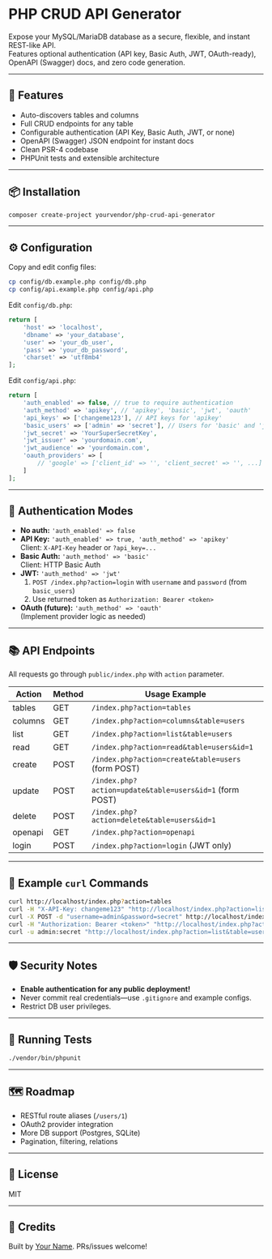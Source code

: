 # PHP CRUD API Generator

Expose your MySQL/MariaDB database as a secure, flexible, and instant REST-like API.  
Features optional authentication (API key, Basic Auth, JWT, OAuth-ready),  
OpenAPI (Swagger) docs, and zero code generation.

---

## 🚀 Features

- Auto-discovers tables and columns
- Full CRUD endpoints for any table
- Configurable authentication (API Key, Basic Auth, JWT, or none)
- OpenAPI (Swagger) JSON endpoint for instant docs
- Clean PSR-4 codebase
- PHPUnit tests and extensible architecture

---

## 📦 Installation

```bash
composer create-project yourvendor/php-crud-api-generator
```

---

## ⚙️ Configuration

Copy and edit config files:

```bash
cp config/db.example.php config/db.php
cp config/api.example.php config/api.php
```

Edit `config/db.php`:

```php
return [
    'host' => 'localhost',
    'dbname' => 'your_database',
    'user' => 'your_db_user',
    'pass' => 'your_db_password',
    'charset' => 'utf8mb4'
];
```

Edit `config/api.php`:

```php
return [
    'auth_enabled' => false, // true to require authentication
    'auth_method' => 'apikey', // 'apikey', 'basic', 'jwt', 'oauth'
    'api_keys' => ['changeme123'], // API keys for 'apikey'
    'basic_users' => ['admin' => 'secret'], // Users for 'basic' and 'jwt'
    'jwt_secret' => 'YourSuperSecretKey',
    'jwt_issuer' => 'yourdomain.com',
    'jwt_audience' => 'yourdomain.com',
    'oauth_providers' => [
        // 'google' => ['client_id' => '', 'client_secret' => '', ...]
    ]
];
```

---

## 🔐 Authentication Modes

- **No auth:** `'auth_enabled' => false`
- **API Key:** `'auth_enabled' => true, 'auth_method' => 'apikey'`  
  Client: `X-API-Key` header or `?api_key=...`
- **Basic Auth:** `'auth_method' => 'basic'`  
  Client: HTTP Basic Auth
- **JWT:** `'auth_method' => 'jwt'`  
  1. `POST /index.php?action=login` with `username` and `password` (from `basic_users`)
  2. Use returned token as `Authorization: Bearer <token>`
- **OAuth (future):** `'auth_method' => 'oauth'`  
  (Implement provider logic as needed)

---

## 📚 API Endpoints

All requests go through `public/index.php` with `action` parameter.

| Action    | Method | Usage Example                                               |
|-----------|--------|------------------------------------------------------------|
| tables    | GET    | `/index.php?action=tables`                                 |
| columns   | GET    | `/index.php?action=columns&table=users`                    |
| list      | GET    | `/index.php?action=list&table=users`                       |
| read      | GET    | `/index.php?action=read&table=users&id=1`                  |
| create    | POST   | `/index.php?action=create&table=users` (form POST)         |
| update    | POST   | `/index.php?action=update&table=users&id=1` (form POST)    |
| delete    | POST   | `/index.php?action=delete&table=users&id=1`                |
| openapi   | GET    | `/index.php?action=openapi`                                |
| login     | POST   | `/index.php?action=login` (JWT only)                       |

---

## 🤖 Example `curl` Commands

```sh
curl http://localhost/index.php?action=tables
curl -H "X-API-Key: changeme123" "http://localhost/index.php?action=list&table=users"
curl -X POST -d "username=admin&password=secret" http://localhost/index.php?action=login
curl -H "Authorization: Bearer <token>" "http://localhost/index.php?action=list&table=users"
curl -u admin:secret "http://localhost/index.php?action=list&table=users"
```

---

## 🛡️ Security Notes

- **Enable authentication for any public deployment!**
- Never commit real credentials—use `.gitignore` and example configs.
- Restrict DB user privileges.

---

## 🧪 Running Tests

```bash
./vendor/bin/phpunit
```

---

## 🗺️ Roadmap

- RESTful route aliases (`/users/1`)
- OAuth2 provider integration
- More DB support (Postgres, SQLite)
- Pagination, filtering, relations

---

## 📄 License

MIT

---

## 🙌 Credits

Built by [Your Name](https://github.com/yourusername). PRs/issues welcome!